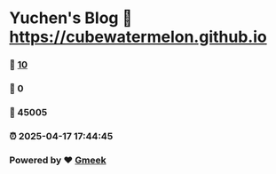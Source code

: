 # Yuchen's Blog :link: https://cubewatermelon.github.io 
### :page_facing_up: [10](https://cubewatermelon.github.io/tag.html) 
### :speech_balloon: 0 
### :hibiscus: 45005 
### :alarm_clock: 2025-04-17 17:44:45 
### Powered by :heart: [Gmeek](https://github.com/Meekdai/Gmeek)
